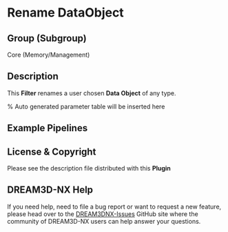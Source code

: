 # Rename DataObject

## Group (Subgroup)

Core (Memory/Management)

## Description

This **Filter** renames a user chosen **Data Object** of any type.

% Auto generated parameter table will be inserted here

## Example Pipelines

## License & Copyright

Please see the description file distributed with this **Plugin**

## DREAM3D-NX Help

If you need help, need to file a bug report or want to request a new feature, please head over to the [DREAM3DNX-Issues](https://github.com/BlueQuartzSoftware/DREAM3DNX-Issues/discussions) GitHub site where the community of DREAM3D-NX users can help answer your questions.
